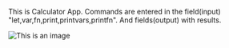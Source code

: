 This is Calculator App. Commands are entered in the field(input) "let,var,fn,print,printvars,printfn". And fields(output) with results.


![This is an image]([https://myoctocat.com/assets/images/base-octocat.svg](https://github.com/leraleraLL/Calculator_with_field/blob/master/calc.png))
